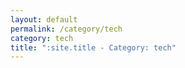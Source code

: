 ```yaml
---
layout: default
permalink: /category/tech
category: tech
title: ":site.title - Category: tech"
---
```

